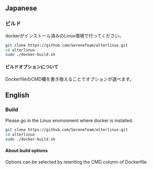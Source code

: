 
## Japanese

### ビルド
dockerがインストール済みのLinux環境で行ってください。

```bash
git clone https://github.com/SereneTeam/alterlinux.git
cd alterlinux
sudo ./docker-build.sh
```
#### ビルドオプションについて
DockerfileのCMD欄を書き換えることでオプションが選べます。


## English

### Build
Please go in the Linux environment where docker is installed.  

```bash
git clone https://github.com/SereneTeam/alterlinux.git
cd alterlinux
sudo ./docker-build.sh
```

#### About build options
Options can be selected by rewriting the CMD column of Dockerfile.

